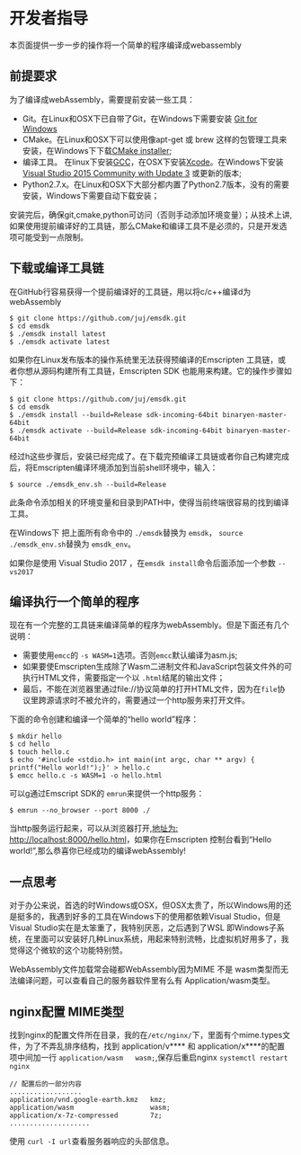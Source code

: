 <!--
@title webAssembly 环境搭建
@author bingxl
@emaill scarecrowlxb@qq.com 
 -->
# 开发者指导
本页面提供一步一步的操作将一个简单的程序编译成webassembly

## 前提要求
为了编译成webAssembly，需要提前安装一些工具：
+ Git。在Linux和OSX下已自带了Git，在Windows下需要安装 [Git for Windows](https://git-scm.com/download/win)
+ CMake。在Linux和OSX下可以使用像apt-get 或 brew 这样的包管理工具来安装，在Windows下下载[CMake installer](https://cmake.org/download);
+ 编译工具。 在linux下安装[GCC](https://askubuntu.com/questions/154402/install-gcc-on-ubuntu-12-04-lts)，在OSX下安装[Xcode](https://itunes.apple.com/us/app/xcode/id497799835)。在Windows下安装 [Visual Studio 2015 Community with Update 3](://www.visualstudio.com/downloads/) 或更新的版本;
+ Python2.7.x。在Linux和OSX下大部分都内置了Python2.7版本，没有的需要安装，Windows下需要自动下载安装；
<!-- more -->
安装完后，确保git,cmake,python可访问（否则手动添加环境变量）；从技术上讲,如果使用提前编译好的工具链，那么CMake和编译工具不是必须的，只是开发选项可能受到一点限制。

## 下载或编译工具链
在GitHub行容易获得一个提前编译好的工具链，用以将c/c++编译d为webAssembly
```
$ git clone https://github.com/juj/emsdk.git
$ cd emsdk
$ ./emsdk install latest
$ ./emsdk activate latest
```
如果你在Linux发布版本的操作系统里无法获得预编译的Emscripten 工具链，或者你想从源码构建所有工具链，Emscripten SDK 也能用来构建。它的操作步骤如下：
```
$ git clone https://github.com/juj/emsdk.git
$ cd emsdk
$ ./emsdk install --build=Release sdk-incoming-64bit binaryen-master-64bit
$ ./emsdk activate --build=Release sdk-incoming-64bit binaryen-master-64bit
```
经过h这些步骤后，安装已经完成了。在下载完预编译工具链或者你自己构建完成后，将Emscripten编译环境添加到当前shell环境中，输入：
```
$ source ./emsdk_env.sh --build=Release
```
此条命令添加相关的环境变量和目录到PATH中，使得当前终端很容易的找到编译工具。

在Windows下 把上面所有命令中的 `./emsdk`替换为 `emsdk`， `source ./emsdk_env.sh`替换为 `emsdk_env`。

如果你是使用 Visual Studio 2017 ，在`emsdk install`命令后面添加一个参数 `--vs2017`

## 编译执行一个简单的程序
现在有一个完整的工具链来编译简单的程序为webAssembly。但是下面还有几个说明：
+ 需要使用`emcc`的 `-s WASM=1`选项。否则`emcc`默认编译为asm.js;
+ 如果要使Emscripten生成除了Wasm二进制文件和JavaScript包装文件外的可执行HTML文件，需要指定一个以 `.html`结尾的输出文件；
+ 最后，不能在浏览器里通过file://协议简单的打开HTML文件，因为在`file`协议里跨源请求时不被允许的，需要通过一个http服务来打开文件。

下面的命令创建和编译一个简单的“hello world”程序：
```
$ mkdir hello
$ cd hello
$ touch hello.c
$ echo '#include <stdio.h> int main(int argc, char ** argv) {  printf("Hello world!");}' > hello.c
$ emcc hello.c -s WASM=1 -o hello.html
```
可以g通过Emscript SDK的 `emrun`来提供一个http服务：
```
$ emrun --no_browser --port 8000 ./
```
当http服务运行起来，可以从浏览器打开,[地址为: http://localhost:8000/hello.html](http://localhost:8000/hello.html)，如果你在Emscripten 控制台看到“Hello world!”,那么恭喜你已经成功的编译webAssembly!

## 一点思考
对于办公来说，首选的时Windows或OSX，但OSX太贵了，所以Windows用的还是挺多的，我遇到好多的工具在Windows下的使用都依赖Visual Studio，但是Visual Studio实在是太笨重了，我特别厌恶，之后遇到了WSL 即Windows子系统，在里面可以安装好几种Linux系统，用起来特别流畅，比虚拟机好用多了，我觉得这个微软的这个功能特别赞。

WebAssembly文件加载常会碰都WebAssembly因为MIME 不是 wasm类型而无法编译问题，可以查看自己的服务器软件里有么有 Application/wasm类型。

## nginx配置 MIME类型
找到nginx的配置文件所在目录，我的在`/etc/nginx/`下，里面有个mime.types文件，为了不弄乱排序结构，找到 application/v**** 和 application/x****的配置项中间加一行 `application/wasm   wasm;`,保存后重启nginx `systemctl restart nginx`

```
// 配置后的一部分内容
..................
application/vnd.google-earth.kmz   kmz;
application/wasm                   wasm;
application/x-7z-compressed        7z;
....................
```
使用 `curl -I url`查看服务器响应的头部信息。
